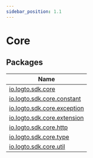 ```yaml
---
sidebar_position: 1.1
---
```


# Core

## Packages

| Name                                                                |
| ------------------------------------------------------------------- |
| [io.logto.sdk.core](io.logto.sdk.core/index.md)                     |
| [io.logto.sdk.core.constant](io.logto.sdk.core.constant/index.md)   |
| [io.logto.sdk.core.exception](io.logto.sdk.core.exception/index.md) |
| [io.logto.sdk.core.extension](io.logto.sdk.core.extension/index.md) |
| [io.logto.sdk.core.http](io.logto.sdk.core.http/index.md)           |
| [io.logto.sdk.core.type](io.logto.sdk.core.type/index.md)           |
| [io.logto.sdk.core.util](io.logto.sdk.core.util/index.md)           |
